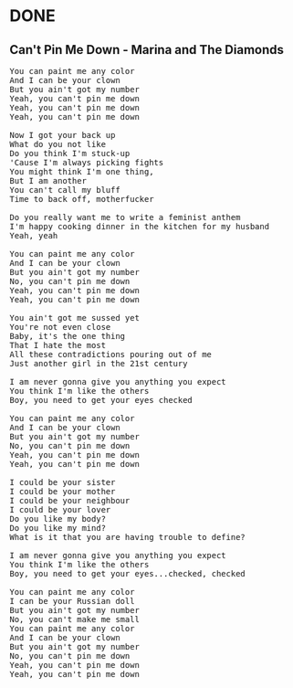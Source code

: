 # DONE

## Can't Pin Me Down - Marina and The Diamonds
<pre>
You can paint me any color
And I can be your clown
But you ain't got my number
Yeah, you can't pin me down
Yeah, you can't pin me down
Yeah, you can't pin me down

Now I got your back up
What do you not like
Do you think I'm stuck-up
'Cause I'm always picking fights
You might think I'm one thing,
But I am another
You can't call my bluff
Time to back off, motherfucker

Do you really want me to write a feminist anthem
I'm happy cooking dinner in the kitchen for my husband
Yeah, yeah

You can paint me any color
And I can be your clown
But you ain't got my number
No, you can't pin me down
Yeah, you can't pin me down
Yeah, you can't pin me down

You ain't got me sussed yet
You're not even close
Baby, it's the one thing
That I hate the most
All these contradictions pouring out of me
Just another girl in the 21st century

I am never gonna give you anything you expect
You think I'm like the others
Boy, you need to get your eyes checked

You can paint me any color
And I can be your clown
But you ain't got my number
No, you can't pin me down
Yeah, you can't pin me down
Yeah, you can't pin me down

I could be your sister
I could be your mother
I could be your neighbour
I could be your lover
Do you like my body?
Do you like my mind?
What is it that you are having trouble to define?

I am never gonna give you anything you expect
You think I'm like the others
Boy, you need to get your eyes...checked, checked

You can paint me any color
I can be your Russian doll
But you ain't got my number
No, you can't make me small
You can paint me any color
And I can be your clown
But you ain't got my number
No, you can't pin me down
Yeah, you can't pin me down
Yeah, you can't pin me down 
</pre>
